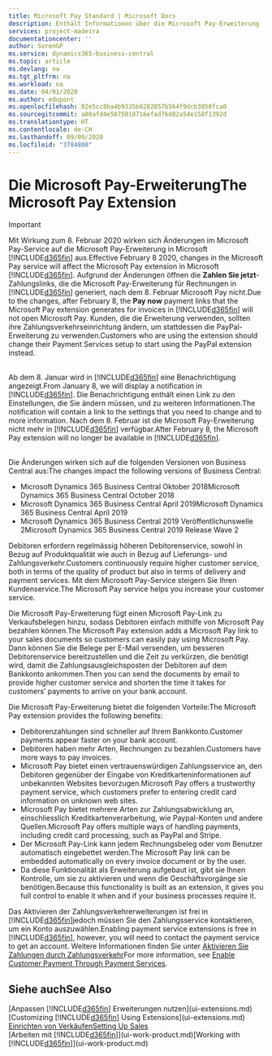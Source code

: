 ```yaml
---
title: Microsoft Pay Standard | Microsoft Docs
description: Enthält Informationen über die Microsoft Pay-Erweiterung
services: project-madeira
documentationcenter: ''
author: SorenGP
ms.service: dynamics365-business-central
ms.topic: article
ms.devlang: na
ms.tgt_pltfrm: na
ms.workload: na
ms.date: 04/01/2020
ms.author: edupont
ms.openlocfilehash: 82e5cc8ba4b9335b8282857b564f9dcb3050fca0
ms.sourcegitcommit: a80afd4e5075018716efad76d82a54e158f1392d
ms.translationtype: HT
ms.contentlocale: de-CH
ms.lasthandoff: 09/09/2020
ms.locfileid: "3784800"
---
```

# <a name="the-microsoft-pay-extension"></a><span data-ttu-id="132a9-103">Die Microsoft Pay-Erweiterung</span><span class="sxs-lookup"><span data-stu-id="132a9-103">The Microsoft Pay Extension</span></span>

> [!IMPORTANT]
> <span data-ttu-id="132a9-104">Mit Wirkung zum 8. Februar 2020 wirken sich Änderungen im Microsoft Pay-Service auf die Microsoft Pay-Erweiterung in Microsoft [!INCLUDE[d365fin](includes/d365fin_long_md.md)] aus.</span><span class="sxs-lookup"><span data-stu-id="132a9-104">Effective February 8 2020, changes in the Microsoft Pay service will affect the Microsoft Pay extension in Microsoft [!INCLUDE[d365fin](includes/d365fin_long_md.md)].</span></span> <span data-ttu-id="132a9-105">Aufgrund der Änderungen öffnen die **Zahlen Sie jetzt**-Zahlungslinks, die die Microsoft Pay-Erweiterung für Rechnungen in [!INCLUDE[d365fin](includes/d365fin_md.md)] generiert, nach dem 8. Februar Microsoft Pay nicht.</span><span class="sxs-lookup"><span data-stu-id="132a9-105">Due to the changes, after February 8, the **Pay now** payment links that the Microsoft Pay extension generates for invoices in [!INCLUDE[d365fin](includes/d365fin_md.md)] will not open Microsoft Pay.</span></span> <span data-ttu-id="132a9-106">Kunden, die die Erweiterung verwenden, sollten ihre Zahlungsverkehrseinrichtung ändern, um stattdessen die PayPal-Erweiterung zu verwenden.</span><span class="sxs-lookup"><span data-stu-id="132a9-106">Customers who are using the extension should change their Payment Services setup to start using the PayPal extension instead.</span></span><br /></br>
>
> <span data-ttu-id="132a9-107">Ab dem 8. Januar wird in [!INCLUDE[d365fin](includes/d365fin_md.md)] eine Benachrichtigung angezeigt.</span><span class="sxs-lookup"><span data-stu-id="132a9-107">From January 8, we will display a notification in [!INCLUDE[d365fin](includes/d365fin_md.md)].</span></span> <span data-ttu-id="132a9-108">Die Benachrichtigung enthält einen Link zu den Einstellungen, die Sie ändern müssen, und zu weiteren Informationen.</span><span class="sxs-lookup"><span data-stu-id="132a9-108">The notification will contain a link to the settings that you need to change and to more information.</span></span> <span data-ttu-id="132a9-109">Nach dem 8. Februar ist die Microsoft Pay-Erweiterung nicht mehr in [!INCLUDE[d365fin](includes/d365fin_md.md)] verfügbar.</span><span class="sxs-lookup"><span data-stu-id="132a9-109">After February 8, the Microsoft Pay extension will no longer be available in [!INCLUDE[d365fin](includes/d365fin_md.md)].</span></span><br /></br>
>
> <span data-ttu-id="132a9-110">Die Änderungen wirken sich auf die folgenden Versionen von Business Central aus:</span><span class="sxs-lookup"><span data-stu-id="132a9-110">The changes impact the following versions of Business Central:</span></span>
> - <span data-ttu-id="132a9-111">Microsoft Dynamics 365 Business Central Oktober 2018</span><span class="sxs-lookup"><span data-stu-id="132a9-111">Microsoft Dynamics 365 Business Central October 2018</span></span>
> - <span data-ttu-id="132a9-112">Microsoft Dynamics 365 Business Central April 2019</span><span class="sxs-lookup"><span data-stu-id="132a9-112">Microsoft Dynamics 365 Business Central April 2019</span></span>
> - <span data-ttu-id="132a9-113">Microsoft Dynamics 365 Business Central 2019 Veröffentlichunswelle 2</span><span class="sxs-lookup"><span data-stu-id="132a9-113">Microsoft Dynamics 365 Business Central 2019 Release Wave 2</span></span>

<span data-ttu-id="132a9-114">Debitoren erfordern regelmässig höheren Debitorenservice, sowohl in Bezug auf Produktqualität wie auch in Bezug auf Lieferungs- und Zahlungsverkehr.</span><span class="sxs-lookup"><span data-stu-id="132a9-114">Customers continuously require higher customer service, both in terms of the quality of product but also in terms of delivery and payment services.</span></span> <span data-ttu-id="132a9-115">Mit dem Microsoft Pay-Service steigern Sie Ihren Kundenservice.</span><span class="sxs-lookup"><span data-stu-id="132a9-115">The Microsoft Pay service helps you increase your customer service.</span></span>

<span data-ttu-id="132a9-116">Die Microsoft Pay-Erweiterung fügt einen Microsoft Pay-Link zu Verkaufsbelegen hinzu, sodass Debitoren einfach mithilfe von Microsoft Pay bezahlen können.</span><span class="sxs-lookup"><span data-stu-id="132a9-116">The Microsoft Pay extension adds a Microsoft Pay link to your sales documents so customers can easily pay using Microsoft Pay.</span></span> <span data-ttu-id="132a9-117">Dann können Sie die Belege per E-Mail versenden, um besseren Debitorenservice bereitzustellen und die Zeit zu verkürzen, die benötigt wird, damit die Zahlungsausgleichsposten der Debitoren auf dem Bankkonto ankommen.</span><span class="sxs-lookup"><span data-stu-id="132a9-117">Then you can send the documents by email to provide higher customer service and shorten the time it takes for customers’ payments to arrive on your bank account.</span></span>

<span data-ttu-id="132a9-118">Die Microsoft Pay-Erweiterung bietet die folgenden Vorteile:</span><span class="sxs-lookup"><span data-stu-id="132a9-118">The Microsoft Pay extension provides the following benefits:</span></span>
- <span data-ttu-id="132a9-119">Debitorenzahlungen sind schneller auf Ihrem Bankkonto.</span><span class="sxs-lookup"><span data-stu-id="132a9-119">Customer payments appear faster on your bank account.</span></span>
- <span data-ttu-id="132a9-120">Debitoren haben mehr Arten, Rechnungen zu bezahlen.</span><span class="sxs-lookup"><span data-stu-id="132a9-120">Customers have more ways to pay invoices.</span></span>
- <span data-ttu-id="132a9-121">Microsoft Pay bietet einen vertrauenswürdigen Zahlungsservice an, den Debitoren gegenüber der Eingabe von Kreditkarteninformationen auf unbekannten Websites bevorzugen.</span><span class="sxs-lookup"><span data-stu-id="132a9-121">Microsoft Pay offers a trustworthy payment service, which customers prefer to entering credit card information on unknown web sites.</span></span>
- <span data-ttu-id="132a9-122">Microsoft Pay bietet mehrere Arten zur Zahlungsabwicklung an, einschliesslich Kreditkartenverarbeitung, wie Paypal-Konten und andere Quellen.</span><span class="sxs-lookup"><span data-stu-id="132a9-122">Microsoft Pay offers multiple ways of handling payments, including credit card processing, such as PayPal and Stripe.</span></span>
- <span data-ttu-id="132a9-123">Der Microsoft Pay-Link kann jedem Rechnungsbeleg oder vom Benutzer automatisch eingebettet werden.</span><span class="sxs-lookup"><span data-stu-id="132a9-123">The Microsoft Pay link can be embedded automatically on every invoice document or by the user.</span></span>
- <span data-ttu-id="132a9-124">Da diese Funktionalität als Erweiterung aufgebaut ist, gibt sie Ihnen Kontrolle, um sie zu aktivieren und wenn die Geschäftsvorgänge sie benötigen.</span><span class="sxs-lookup"><span data-stu-id="132a9-124">Because this functionality is built as an extension, it gives you full control to enable it when and if your business processes require it.</span></span>

<span data-ttu-id="132a9-125">Das Aktivieren der Zahlungsverkehrerweiterungen ist frei in [!INCLUDE[d365fin](includes/d365fin_md.md)]jedoch müssen Sie den Zahlungsservice kontaktieren, um ein Konto auszuwählen.</span><span class="sxs-lookup"><span data-stu-id="132a9-125">Enabling payment service extensions is free in [!INCLUDE[d365fin](includes/d365fin_md.md)], however, you will need to contact the payment service to get an account.</span></span> <span data-ttu-id="132a9-126">Weitere Informationen finden Sie unter [Aktivieren Sie Zahlungen durch Zahlungsverkehr](sales-how-enable-payment-service-extensions.md)</span><span class="sxs-lookup"><span data-stu-id="132a9-126">For more information, see [Enable Customer Payment Through Payment Services](sales-how-enable-payment-service-extensions.md).</span></span>

## <a name="see-also"></a><span data-ttu-id="132a9-127">Siehe auch</span><span class="sxs-lookup"><span data-stu-id="132a9-127">See Also</span></span>
<span data-ttu-id="132a9-128">[Anpassen [!INCLUDE[d365fin](includes/d365fin_md.md)] Erweiterungen nutzen](ui-extensions.md)</span><span class="sxs-lookup"><span data-stu-id="132a9-128">[Customizing [!INCLUDE[d365fin](includes/d365fin_md.md)] Using Extensions](ui-extensions.md)</span></span>  
[<span data-ttu-id="132a9-129">Einrichten von Verkäufen</span><span class="sxs-lookup"><span data-stu-id="132a9-129">Setting Up Sales</span></span>](sales-setup-sales.md)  
<span data-ttu-id="132a9-130">[Arbeiten mit [!INCLUDE[d365fin](includes/d365fin_md.md)]](ui-work-product.md)</span><span class="sxs-lookup"><span data-stu-id="132a9-130">[Working with [!INCLUDE[d365fin](includes/d365fin_md.md)]](ui-work-product.md)</span></span>
